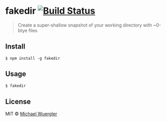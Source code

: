 # fakedir [![Build Status](https://travis-ci.org/radiovisual/fakedir.svg?branch=master)](https://travis-ci.org/radiovisual/fakedir)

> Create a super-shallow snapshot of your working directory with ~0-btye files


## Install

```
$ npm install -g fakedir
```


## Usage

```js
$ fakedir
```

## License

MIT © [Michael Wuergler](http://numetriclabs.com)
